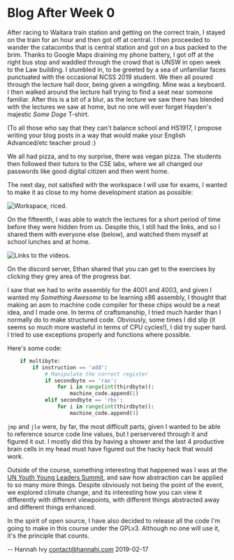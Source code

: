 # Blog After Week 0

After racing to Waitara train station and getting on the correct train, I stayed on the train for an hour and then got off at central. I then proceeded to wander the catacombs that is central station and got on a bus packed to the brim. Thanks to Google Maps draining my phone battery, I got off at the right bus stop and waddled through the crowd that is UNSW in open week to the Law building. I stumbled in, to be greeted by a sea of unfamiliar faces punctuated with the occasional NCSS 2019 student. We then all poured through the lecture hall door, being given a wingding. Mine was a keyboard. I then walked around the lecture hall trying to find a seat near someone familiar. After this is a bit of a blur, as the lecture we saw there has blended with the lectures we saw at home, but no one will ever forget Hayden's majestic *Some Doge* T-shirt.

(To all those who say that they can't balance school and HS1917, I propose writing your blog posts in a way that would make your English Advanced/etc teacher proud :)

We all had pizza, and to my surprise, there was vegan pizza. The students then followed their tutors to the CSE labs, where we all changed our passwords like good digital citizen and then went home.

The next day, not satisfied with the workspace I will use for exams, I wanted to make it as close to my home development station as possible:

![Workspace, riced.](https://i.imgur.com/Vk1uCNk.png)

On the fifteenth, I was able to watch the lectures for a short period of time before they were hidden from us. Despite this, I still had the links, and so I shared them with everyone else (below), and watched them myself at school lunches and at home.

![Links to the videos.](https://i.imgur.com/vOwVJWB.png)

On the discord server, Ethan shared that you can get to the exercises by clicking they grey area of the progress bar.

I saw that we had to write assembly for the 4001 and 4003, and given I wanted my *Something Awesome* to be learning x86 assembly, I thought that making an asm to machine code compiler for these chips would be a neat idea, and I made one. In terms of craftsmanship, I tried much harder than I normally do to make structured code. Obviously, some times I did slip (it seems so much more wasteful in terms of CPU cycles!), I did try super hard. I tried to use exceptions properly and functions where possible.

Here's some code:

```py
    if multibyte:
        if instruction == 'add':
            # Manipulate the correct register
            if secondbyte == 'rax':
                for i in range(int(thirdbyte)):
                    machine_code.append(1)
            elif secondbyte == 'rbx':
                for i in range(int(thirdbyte)):
                    machine_code.append(3)
```

`jmp` and `jle` were, by far, the most difficult parts, given I wanted to be able to reference source code line values, but I perservered through it and figured it out. I mostly did this by having a shower and the last 4 productive brain cells in my head must have figured out the hacky hack that would work.

Outside of the course, something interesting that happened was I was at the [UN Youth Young Leaders Summit](https://unyouth.org.au/event/young-leaders-summit/), and saw how abstraction can be applied to so many more things. Despite obviously not being the point of the event, we explored climate change, and its interesting how you can view it differently with different viewpoints, with different things abstracted away and different things enhanced.

In the spirit of open source, I have also decided to release all the code I'm going to make in this course under the GPLv3. Although no one will use it, it's the principle that counts.

-- Hannah Ivy <contact@hannahi.com> 2019-02-17
